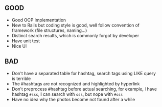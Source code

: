 ## GOOD
- Good OOP Implementation
- New to Rails but coding style is good, well follow convention of framework (file structures, naming...)
- Distinct search results, which is commonly forgot by developer
- Have unit test
- Nice UI

## BAD
- Don't have a separated table for hashtag, search tags using LIKE query is terrible
- The #hashtags are not recognized and highlighted by hyperlink
- Don't preprocess #hashtag before actual searching, for example, I have hashtag `#sss`, I can search with `sss`, but nope with `#sss`
- Have no idea why the photos become not found after a while

